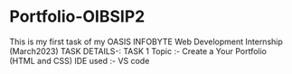 # Portfolio-OIBSIP2
This is my first task of my OASIS INFOBYTE Web Development Internship (March2023) TASK DETAILS-: TASK 1 Topic :- Create a Your Portfolio (HTML and CSS) IDE used :- VS code
